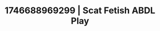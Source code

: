 ---
categories:
- Curvy goddess
- Retro fantasy play
- AI-generated
- Obedience kink
- Pierced & proud
- ASMR
- Delicate restraint
- Cosplay
image: /assets/images/1746688969299.jpg
layout: post
seo:
  description: Featured content with premium ABDL Play, Scat Fetish. HD images available.
  keywords: ABDL Play, Scat Fetish
  og_image: /assets/images/1746688969299.jpg
  schema_type: VisualArtwork
tags:
- ABDL Play
- '#1746688969299'
- Scat Fetish
title: 1746688969299 | Scat Fetish ABDL Play
---